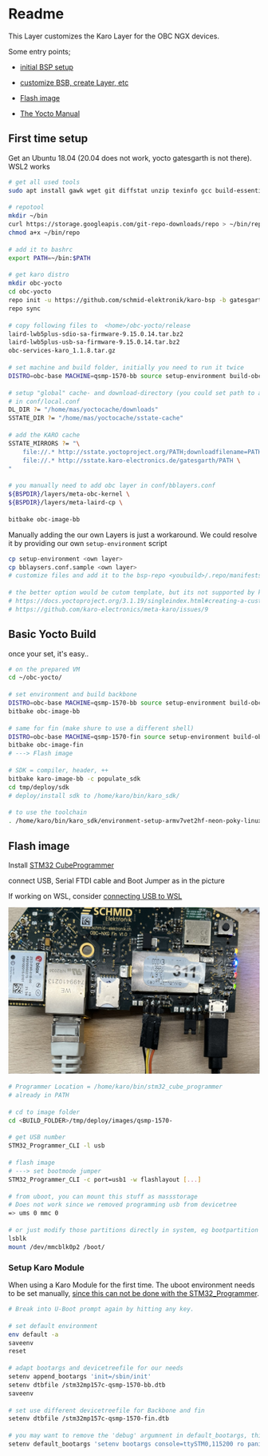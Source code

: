# Readme

This Layer customizes the Karo Layer for the OBC NGX devices.

Some entry points;

- [initial BSP setup](https://karo-electronics.github.io/docs/yocto-guide/nxp/setup.html)

- [customize BSB, create Layer, etc](https://karo-electronics.github.io/docs/yocto-guide/nxp/customizing.html)

- [Flash image](https://karo-electronics.github.io/docs/software-documentation/flashtools/stm32-programmer/index.html)

- [The Yocto Manual](https://docs.yoctoproject.org/3.1.20/singleindex.html)

  

## First time setup
Get an Ubuntu 18.04 (20.04 does not work, yocto gatesgarth is not there). WSL2 works

```bash
# get all used tools
sudo apt install gawk wget git diffstat unzip texinfo gcc build-essential chrpath socat cpio python3 python3-pip python3-pexpect xz-utils debianutils iputils-ping python3-git python3-jinja2 libegl1-mesa libsdl1.2-dev pylint3 xterm python3-subunit mesa-common-dev curl python libncurses-dev

# repotool
mkdir ~/bin
curl https://storage.googleapis.com/git-repo-downloads/repo > ~/bin/repo
chmod a+x ~/bin/repo

# add it to bashrc
export PATH=~/bin:$PATH

# get karo distro
mkdir obc-yocto
cd obc-yocto
repo init -u https://github.com/schmid-elektronik/karo-bsp -b gatesgarth
repo sync

# copy following files to  <home>/obc-yocto/release
laird-lwb5plus-sdio-sa-firmware-9.15.0.14.tar.bz2
laird-lwb5plus-usb-sa-firmware-9.15.0.14.tar.bz2 
obc-services-karo_1.1.8.tar.gz

# set machine and build folder, initially you need to run it twice
DISTRO=obc-base MACHINE=qsmp-1570-bb source setup-environment build-obc-1570-bb/

# setup "global" cache- and download-directory (you could set path to a network share)
# in conf/local.conf
DL_DIR ?= "/home/mas/yoctocache/downloads"
SSTATE_DIR ?= "/home/mas/yoctocache/sstate-cache"

# add the KARO cache
SSTATE_MIRRORS ?= "\
    file://.* http://sstate.yoctoproject.org/PATH;downloadfilename=PATH \
    file://.* http://sstate.karo-electronics.de/gatesgarth/PATH \
"

# you manually need to add obc layer in conf/bblayers.conf
${BSPDIR}/layers/meta-obc-kernel \
${BSPDIR}/layers/meta-laird-cp \

bitbake obc-image-bb
```



Manually adding the our own Layers is just a workaround. We could resolve it by providing our own `setup-environment` script

```bash
cp setup-environment <own layer>
cp bblaysers.conf.sample <own layer>
# customize files and add it to the bsp-repo <youbuild>/.repo/manifests/default.xml

# the better option would be cutom template, but its not supported by karo
# https://docs.yoctoproject.org/3.1.19/singleindex.html#creating-a-custom-template-configuration-directory
# https://github.com/karo-electronics/meta-karo/issues/9
```



## Basic Yocto Build

once your set, it's easy..

```bash
# on the prepared VM
cd ~/obc-yocto/

# set environment and build backbone
DISTRO=obc-base MACHINE=qsmp-1570-bb source setup-environment build-obc-1570-bb/
bitbake obc-image-bb

# same for fin (make shure to use a different shell)
DISTRO=obc-base MACHINE=qsmp-1570-fin source setup-environment build-obc-1570-fin/
bitbake obc-image-fin
# ---> Flash image

# SDK = compiler, header, ++
bitbake karo-image-bb -c populate_sdk
cd tmp/deploy/sdk 
# deploy/install sdk to /home/karo/bin/karo_sdk/

# to use the toolchain
. /home/karo/bin/karo_sdk/environment-setup-armv7vet2hf-neon-poky-linux-gnueabi
```



## Flash image

Install [STM32 CubeProgrammer](https://karo-electronics.github.io/docs/software-documentation/flashtools/stm32-programmer/index.html)

connect USB, Serial FTDI cable and Boot Jumper as in the picture

If working on WSL, consider [connecting USB to WSL](https://learn.microsoft.com/en-us/windows/wsl/connect-usb)

![](./doc/flash_connections.jpg)

```bash
# Programmer Location = /home/karo/bin/stm32_cube_programmer
# already in PATH

# cd to image folder
cd <BUILD_FOLDER>/tmp/deploy/images/qsmp-1570-

# get USB number
STM32_Programmer_CLI -l usb

# flash image
# ---> set bootmode jumper
STM32_Programmer_CLI -c port=usb1 -w flashlayout [...]

# from uboot, you can mount this stuff as massstorage
# Does not work since we removed programming usb from devicetree
=> ums 0 mmc 0

# or just modify those partitions directly in system, eg bootpartition
lsblk
mount /dev/mmcblk0p2 /boot/
```



### Setup Karo Module

When using a Karo Module for the first time. The uboot environment needs to be set manually, [since this can not be done with the STM32_Programmer](https://karo-electronics.github.io/docs/software-documentation/flashtools/stm32-programmer/index.html#u-boot-environment).

```bash
# Break into U-Boot prompt again by hitting any key.

# set default environment
env default -a
saveenv
reset

# adapt bootargs and devicetreefile for our needs
setenv append_bootargs 'init=/sbin/init'
setenv dtbfile /stm32mp157c-qsmp-1570-bb.dtb
saveenv

# set use different devicetreefile for Backbone and fin
setenv dtbfile /stm32mp157c-qsmp-1570-fin.dtb

# you may want to remove the 'debug' argumnent in default_bootargs, this will print less on console
setenv default_bootargs 'setenv bootargs console=ttySTM0,115200 ro panic=-1 loglevel=1'
```
